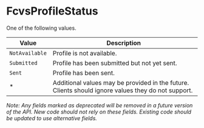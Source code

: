 # FcvsProfileStatus

One of the following values.

| Value | Description |
| - | - | 
| `NotAvailable` | Profile is not available. |
| `Submitted` | Profile has been submitted but not yet sent. |
| `Sent` | Profile has been sent. |
| * | Additional values may be provided in the future. Clients should ignore values they do not support. |

*Note: Any fields marked as deprecated will be removed in a future version of the API. New code should not rely on these fields. Existing code should be updated to use alternative fields.*
